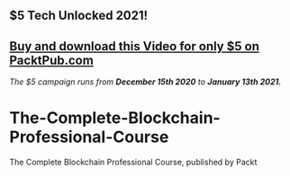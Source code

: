 ## $5 Tech Unlocked 2021!
[Buy and download this Video for only $5 on PacktPub.com](https://www.packtpub.com/product/the-complete-blockchain-professional-course-video/9781839212451)
-----
*The $5 campaign         runs from __December 15th 2020__ to __January 13th 2021.__*

# The-Complete-Blockchain-Professional-Course
The Complete Blockchain Professional Course, published by Packt
